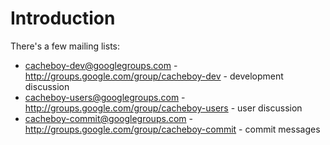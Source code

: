 # Introduction #

There's a few mailing lists:

  * cacheboy-dev@googlegroups.com - http://groups.google.com/group/cacheboy-dev - development discussion
  * cacheboy-users@googlegroups.com - http://groups.google.com/group/cacheboy-users - user discussion
  * cacheboy-commit@googlegroups.com - http://groups.google.com/group/cacheboy-commit - commit messages